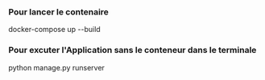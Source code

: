 ### Pour lancer le contenaire
docker-compose up --build
### Pour excuter l'Application sans le conteneur dans le terminale
python manage.py runserver